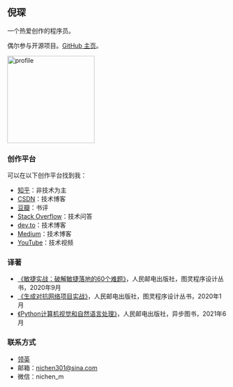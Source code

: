 ## 倪琛

一个热爱创作的程序员。

偶尔参与开源项目。[GitHub 主页](https://github.com/chen-ni)。

<img width="200" alt="profile" src="https://user-images.githubusercontent.com/25177645/182061667-2b214ca1-2720-4cab-a275-04bb2bd71f0d.png">

### 创作平台

可以在以下创作平台找到我：

- [知乎](https://www.zhihu.com/people/voissurtonchemin)：非技术为主
- [CSDN](https://blog.csdn.net/VoisSurTonChemin)：技术博客
- [豆瓣](https://www.douban.com/people/chen-ni)：书评
- [Stack Overflow](https://stackoverflow.com/users/7438905/chen-ni?tab=profile)：技术问答
- [dev.to](https://dev.to/chenni)：技术博客
- [Medium](https://medium.com/@chen.ni)：技术博客
- [YouTube](https://www.youtube.com/channel/UCFUVkQ6DNToEPjgbmXhhvlA)：技术视频

### 译著
- [《敏捷实战：破解敏捷落地的60个难题》](https://book.douban.com/subject/35222610/)，人民邮电出版社，图灵程序设计丛书，2020年9月
- [《生成对抗网络项目实战》](https://book.douban.com/subject/34925965/)，人民邮电出版社，图灵程序设计丛书，2020年1月
- [《Python计算机视觉和自然语言处理》](https://book.douban.com/subject/36014673/)，人民邮电出版社，异步图书，2021年6月

### 联系方式

- [领英](https://www.linkedin.com/in/chen-ni-2b40491b6/)
- 邮箱：nichen301@sina.com
- 微信：nichen_m
